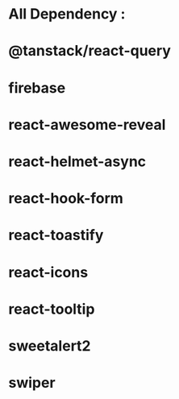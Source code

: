 # All Dependency :
# @tanstack/react-query
# firebase
# react-awesome-reveal
# react-helmet-async
# react-hook-form
# react-toastify
# react-icons
# react-tooltip
# sweetalert2
# swiper
     
    
     